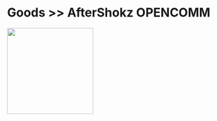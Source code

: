 # Goods >> AfterShokz OPENCOMM

<img src="https://res.cloudinary.com/silverbirder/image/upload/v1639235304/silver-birder.github.io/purchases/AfterShokz_OPENCOMM.jpg" style="width: 200px"/>